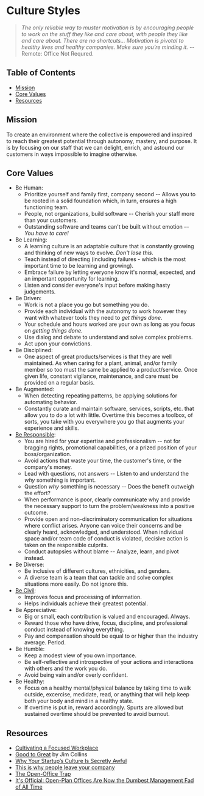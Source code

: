 # Culture Styles

> *The only reliable way to muster motivation is by encouraging people to work on the stuff they
> like and care about, with people they like and care about. There are no shortcuts... Motivation is
> pivotal to healthy lives and healthy companies. Make sure you’re minding it.* -- Remote: Office
> Not Requred.

<!-- Tocer[start]: Auto-generated, don't remove. -->

## Table of Contents

  - [Mission](#mission)
  - [Core Values](#core-values)
  - [Resources](#resources)

<!-- Tocer[finish]: Auto-generated, don't remove. -->

## Mission

To create an environment where the collective is empowered and inspired to reach their greatest
potential through autonomy, mastery, and purpose. It is by focusing on our staff that we can
delight, enrich, and astound our customers in ways impossible to imagine otherwise.

## Core Values

- Be Human:
  - Prioritize yourself and family first, company second -- Allows you to be rooted in a solid
    foundation which, in turn, ensures a high functioning team.
  - People, not organizations, build software -- Cherish your staff more than your customers.
  - Outstanding software and teams can't be built without emotion –- *You have to care!*
- Be Learning:
  - A learning culture is an adaptable culture that is constantly growing and thinking of new ways
    to evolve. *Don't lose this.*
  - Teach instead of directing (including failures - which is the most important time to be learning
    and growing).
  - Embrace failure by letting everyone know it's normal, expected, and an important opportunity for
    learning.
  - Listen and consider everyone's input before making hasty judgements.
- Be Driven:
  - Work is not a place you go but something you do.
  - Provide each individual with the autonomy to work however they want with whatever tools they
    need to *get things done*.
  - Your schedule and hours worked are your own as long as you focus on *getting things done*.
  - Use dialog and debate to understand and solve complex problems.
  - Act upon your convictions.
- Be Disciplined:
  - One aspect of great products/services is that they are well maintained. As when caring for a
    plant, animal, and/or family member so too must the same be applied to a product/service. Once
    given life, constant vigilance, maintenance, and care must be provided on a regular basis.
- Be Augmented:
  - When detecting repeating patterns, be applying solutions for automating behavior.
  - Constantly curate and maintain software, services, scripts, etc. that allow you to do a lot with
    little. Overtime this becomes a toolbox, of sorts, you take with you everywhere you go that
    augments your experience and skills.
- [Be Responsible](https://www.youtube.com/watch?v=4E3xfR6IBII):
  - You are hired for your expertise and professionalism -- not for bragging rights, promotional
    capabilities, or a prized position of your boss/organization.
  - Avoid actions that waste your time, the customer's time, or the company's money.
  - Lead with questions, not answers -- Listen to and understand the *why* something is important.
  - Question *why* something is necessary -- Does the benefit outweigh the effort?
  - When performance is poor, clearly communicate why and provide the necessary support to turn the
    problem/weakness into a positive outcome.
  - Provide open and non-discriminatory communication for situations where conflict arises. Anyone
    can voice their concerns and be clearly heard, acknowledged, and understood. When individual
    space and/or team code of conduct is violated, decisive action is taken on the responsible
    culprits.
  - Conduct autopsies without blame -- Analyze, learn, and pivot instead.
- Be Diverse:
  - Be inclusive of different cultures, ethnicities, and genders.
  - A diverse team is a team that can tackle and solve complex situations more easily. Do not ignore
    this.
- [Be Civil](https://rework.withgoogle.com/blog/how-incivility-shuts-down-our-brains-at-work):
  - Improves focus and processing of information.
  - Helps individuals achieve their greatest potential.
- Be Appreciative:
  - Big or small, each contribution is valued and encouraged. Always.
  - Reward those who have drive, focus, discipline, and professional conduct instead of knowing
    everything.
  - Pay and compensation should be equal to or higher than the industry average. Period.
- Be Humble:
  - Keep a modest view of you own importance.
  - Be self-reflective and introspective of your actions and interactions with others and the work
    you do.
  - Avoid being vain and/or overly confident.
- Be Healthy:
  - Focus on a healthy mental/physical balance by taking time to walk outside, excercise, medidate,
    read, or anything that will help keep both your body and mind in a healthy state.
  - If overtime is put in, reward accordingly. Spurts are allowed but sustained overtime should be
    prevented to avoid burnout.

## Resources

- [Cultivating a Focused Workplace](http://www.huffingtonpost.com/dan-goleman/cultivating-a-focused-wor_b_4645944.html)
- [Good to Great](http://www.amazon.com/Good-Great-Companies-Leap-Others/dp/0066620996/ref=tmm_hrd_title_0?_encoding=UTF8&sr=8-1&qid=1375567924) by Jim Collins
- [Why Your Startup’s Culture Is Secretly Awful](http://www.fastcolabs.com/3016238/why-your-startups-culture-is-secretly-awful)
- [This is why people leave your company](http://qz.com/287876/this-is-why-people-leave-your-company)
- [The Open-Office Trap](http://www.newyorker.com/online/blogs/currency/2014/01/the-open-office-trap.html)
- [It's Official: Open-Plan Offices Are Now the Dumbest Management Fad of All Time](https://www.inc.com/geoffrey-james/its-official-open-plan-offices-are-now-dumbest-management-fad-of-all-time.html)
